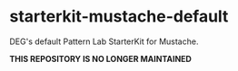 # starterkit-mustache-default
DEG's default Pattern Lab StarterKit for Mustache.

**THIS REPOSITORY IS NO LONGER MAINTAINED**
